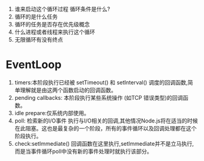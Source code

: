 1. 谁来启动这个循环过程 循环条件是什么?
2. 循环的是什么任务
3. 循环的任务是否存在优先级概念
4. 什么进程或者线程来执行这个循环
5. 无限循环有没有终点

# EventLoop

1. timers:本阶段执行已经被 setTimeout() 和 setInterval() 调度的回调函数,简单理解就是由这两个函数启动的回调函数。
2. pending callbacks: 本阶段执行某些系统操作 (如TCP 错误类型)的回调函数。
3. idle prepare:仅系统内部使用。
4. poll: 检索新的I/O事件 执行与I/O相关的回调,其他情况Node.js将在适当的时候在此阻塞。这也是最复杂的一个阶段，所有的事件循环以及回调处理都在这个阶段执行。
5. check:setImmediate() 回调函数在这里执行,setImmediate并不是立马执行,而是当事件循环poll中没有新的事件处理时就执行该部分。